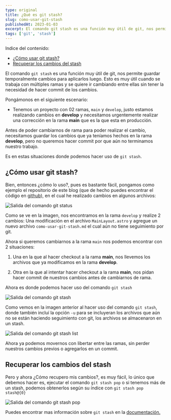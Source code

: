 ```yaml
---
type: original
title: ¿Qué es git stash?
slug: como-usar-git-stash
publishedAt: 2023-01-03
excerpt: El comando git stash es una función muy útil de git, nos permite guardar temporalmente para aplicarlos luego. Esto es muy útil cuando se trabaja con múltiples ramas
tags: ['git', 'stash']
---
```

<div class="indice">
Indice del contenido:

- [¿Cómo usar git stash?](#cómo-usar-git-stash "¿Cómo usar git stash?")
- [Recuperar los cambios del stash](#recuperar-los-cambios-del-stash "Recuperar los cambios del stash")
</div>

El comando `git stash` es una función muy útil de git, nos permite guardar temporalmente cambios para aplicarlos luego. Esto es muy útil cuando se trabaja con múltiples ramas y se quiere ir cambiando entre ellas sin tener la necesidad de hacer commit de los cambios.

Pongámonos en el siguiente escenario:

- Tenemos un proyecto con 02 ramas, `main` y `develop`, justo estamos realizando cambios en **develop** y necesitamos urgentemente realizar una corrección en la rama **main** que es la que esta en producción.

Antes de poder cambiarnos de rama para poder realizar el cambio, necesitamos guardar los cambios que ya teníamos hechos en la rama **develop**, pero no queremos hacer commit por que aún no terminamos nuestro trabajo.

Es en estas situaciones donde podemos hacer uso de `git stash`.

## ¿Cómo usar git stash?

Bien, entonces ¿cómo lo uso?, pues es bastante fácil, pongamos como ejemplo el repositorio de este blog (que de hecho puedes encontrar el código en <a href="https://github.com/dcyar/jhonachata" target="_blank" title="Repositorio del proyecto">github</a>), en el cual he realizado cambios en algunos archivos:

![Salida del comando git status](/images/git-stash/changes.webp "Salida del comando git status")

Como se ve en la imagen, nos encontramos en la rama `develop` y realize 2 cambios: Una modificación en el archivo `MainLayout.astro` y agregue un nuevo archivo `como-usar-git-stash.md` el cual aún no tiene seguimiento por git.

Ahora si queremos cambiarnos a la rama `main` nos podemos encontrar con 2 situaciones:

1. Una en la que al hacer checkout a la rama **main**, nos llevemos los archivos que ya modificamos en la rama **develop**.

2. Otra en la que al intentar hacer checkout a la rama **main**, nos pidan hacer commit de nuestros cambios antes de cambiarnos de rama.

Ahora es donde podemos hacer uso del comando `git stash`

![Salida del comando git stash](/images/git-stash/git-stash-u.webp "Salida del comando git stash")

Como vemos en la imagen anterior al hacer uso del comando `git stash`, donde también incluí la opción `-u` para se incluyeran los archivos que aún no se están haciendo seguimiento con git, los archivos se almacenaron en un stash.

![Salida del comando git stash list](/images/git-stash/git-stash-list.webp "Salida del comando git stash list")

Ahora ya podemos movernos con libertar entre las ramas, sin perder nuestros cambios previos o agregarlos en un commit.

## Recuperar los cambios del stash

Pero y ahora ¿Cómo recupero mis cambios?, es muy fácil, lo único que debemos hacer es, ejecutar el comando `git stash pop` o si tenemos más de un stash, podemos obtenerlos según su índice con `git stash pop stash@{0}`

![Salida del comando git stash pop](/images/git-stash/git-stash-pop.webp "Salida del comando git stash pop")

Puedes encontrar mas información sobre `git stash` en la <a href="https://git-scm.com/docs/git-stash" target="_blank" title="Documentación de git" rel="nofollow">documentación.</a>
